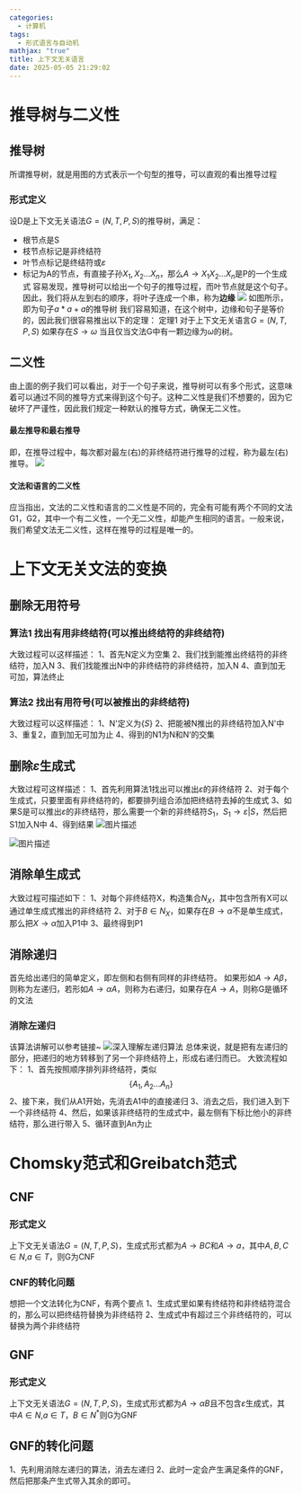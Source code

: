 ```yaml
---
categories:
  - 计算机
tags:
  - 形式语言与自动机
mathjax: "true"
title: 上下文无关语言
date: 2025-05-05 21:29:02
---
```

# 推导树与二义性
## 推导树
所谓推导树，就是用图的方式表示一个句型的推导，可以直观的看出推导过程
### 形式定义
设D是上下文无关语法$G = (N,T,P,S)$的推导树，满足：
- 根节点是S
- 枝节点标记是非终结符
- 叶节点标记是终结符或$\varepsilon$
- 标记为A的节点，有直接子孙$X_1,X_2...X_n$，那么$A\rightarrow X_1X_2...X_n$是P的一个生成式
容易发现，推导树可以给出一个句子的推导过程，而叶节点就是这个句子。
因此，我们将从左到右的顺序，将叶子连成一个串，称为**边缘**
![](IMG/Pasted%20image%2020250506100017.png)
如图所示，即为句子$a*a+a$的推导树
我们容易知道，在这个树中，边缘和句子是等价的，因此我们很容易推出以下的定理：
定理1 对于上下文无关语言$G = (N,T,P,S)$ 如果存在$S\rightarrow \omega$ 当且仅当文法G中有一颗边缘为$\omega$的树。
## 二义性
由上面的例子我们可以看出，对于一个句子来说，推导树可以有多个形式，这意味着可以通过不同的推导方式来得到这个句子。这种二义性是我们不想要的，因为它破坏了严谨性，因此我们规定一种默认的推导方式，确保无二义性。
#### 最左推导和最右推导
即，在推导过程中，每次都对最左(右)的非终结符进行推导的过程，称为最左(右)推导。
![](IMG/Pasted%20image%2020250506101651.png)
#### 文法和语言的二义性
应当指出，文法的二义性和语言的二义性是不同的，完全有可能有两个不同的文法G1，G2，其中一个有二义性，一个无二义性，却能产生相同的语言。一般来说，我们希望文法无二义性，这样在推导的过程是唯一的。


# 上下文无关文法的变换
## 删除无用符号
### 算法1 找出有用非终结符(可以推出终结符的非终结符)

大致过程可以这样描述：
1、首先N定义为空集
2、我们找到能推出终结符的非终结符，加入N
3、我们找能推出N中的非终结符的非终结符，加入N
4、直到加无可加，算法终止
### 算法2 找出有用符号(可以被推出的非终结符)
大致过程可以这样描述：
1、N'定义为$\{S\}$
2、把能被N推出的非终结符加入N'中
3、重复2，直到加无可加为止
4、得到的N1为N和N‘的交集

## 删除$\varepsilon$生成式
大致过程可这样描述：
1、首先利用算法1找出可以推出$\varepsilon$的非终结符
2、对于每个生成式，只要里面有非终结符的，都要排列组合添加把终结符去掉的生成式
3、如果S是可以推出$\varepsilon$的非终结符，那么需要一个新的非终结符$S_1$，$S_1\rightarrow\varepsilon |S$，然后把S1加入N中
4、得到结果
![图片描述](IMG/Pasted%20image%2020250506113148.png)

![图片描述](IMG/Pasted%20image%2020250506113202.png)
## 消除单生成式
大致过程可描述如下：
1、对每个非终结符X，构造集合$N_X$，其中包含所有X可以通过单生成式推出的非终结符
2、对于$B\in N_X$，如果存在$B\rightarrow \alpha$不是单生成式，那么把$X\rightarrow \alpha$加入P1中
3、最终得到P1

## 消除递归
首先给出递归的简单定义，即左侧和右侧有同样的非终结符。
如果形如$A\rightarrow A\beta$，则称为左递归，若形如$A\rightarrow \alpha A$，则称为右递归，如果存在$A\rightarrow A$，则称G是循环的文法
### 消除左递归
该算法讲解可以参考链接~
![深入理解左递归算法](https://www.bilibili.com/video/BV1vMV2z6EeD)
总体来说，就是把有左递归的部分，把递归的地方转移到了另一个非终结符上，形成右递归而已。
大致流程如下：
1、首先按照顺序排列非终结符，类似$$\{A_1,A_2...A_n\}$$
2、接下来，我们从A1开始，先消去A1中的直接递归
3、消去之后，我们进入到下一个非终结符
4、然后，如果该非终结符的生成式中，最左侧有下标比他小的非终结符，那么进行带入
5、循环直到An为止

# Chomsky范式和Greibatch范式
## CNF
### 形式定义
上下文无关语法$G = (N,T,P,S)$，生成式形式都为$A\rightarrow BC$和$A\rightarrow a$，其中$A,B,C\in N$,$a\in T$，则G为CNF

### CNF的转化问题
想把一个文法转化为CNF，有两个要点
1、生成式里如果有终结符和非终结符混合的，那么可以把终结符替换为非终结符
2、生成式中有超过三个非终结符的，可以替换为两个非终结符

## GNF
### 形式定义
上下文无关语法$G = (N,T,P,S)$，生成式形式都为$A\rightarrow \alpha B$且不包含$\varepsilon$生成式，其中$A\in N$,$a\in T$，$B \in N^*$则G为GNF

## GNF的转化问题
1、先利用消除左递归的算法，消去左递归
2、此时一定会产生满足条件的GNF，然后把那条产生式带入其余的即可。